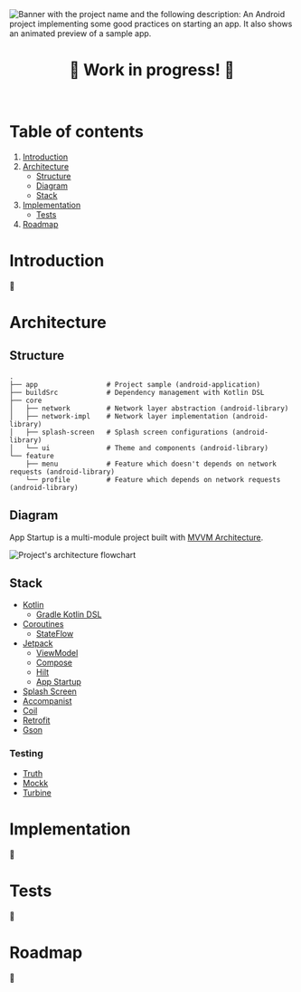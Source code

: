 <img src="https://user-images.githubusercontent.com/35379633/153341610-4ea46111-e1c7-44e1-ab34-c760958fd461.gif" alt="Banner with the project name and the following description: An Android project implementing some good practices on starting an app. It also shows an animated preview of a sample app."/>

</br>

<div align="center">
  
  # :construction: Work in progress! :construction:
  
</div>
  
</br>

# Table of contents
1. [Introduction](#introduction)
2. [Architecture](#architecture)
    - [Structure](#structure)
    - [Diagram](#diagram)
    - [Stack](#stack)
3. [Implementation](#implementation)
    - [Tests](#tests)
4. [Roadmap](#roadmap)

# Introduction
:construction:

# Architecture
## Structure
```
.
├── app                 # Project sample (android-application)
├── buildSrc            # Dependency management with Kotlin DSL
├── core
│   ├── network         # Network layer abstraction (android-library)
│   ├── network-impl    # Network layer implementation (android-library)
│   ├── splash-screen   # Splash screen configurations (android-library)
│   └── ui              # Theme and components (android-library)
└── feature
    ├── menu            # Feature which doesn't depends on network requests (android-library)
    └── profile         # Feature which depends on network requests (android-library)
```

## Diagram
App Startup is a multi-module project built with [MVVM Architecture](https://developer.android.com/jetpack/guide#recommended-app-arch).

<img src="https://user-images.githubusercontent.com/35379633/153996531-d10a5231-d221-47ef-bc00-62eb532d1010.gif" alt="Project's architecture flowchart"/>

## Stack
- [Kotlin](https://developer.android.com/kotlin)
  - [Gradle Kotlin DSL](https://docs.gradle.org/current/userguide/kotlin_dsl.html)
- [Coroutines](https://developer.android.com/kotlin/coroutines)
  - [StateFlow](https://developer.android.com/kotlin/flow/stateflow-and-sharedflow#stateflow)
- [Jetpack](https://developer.android.com/jetpack)
  - [ViewModel](https://developer.android.com/topic/libraries/architecture/viewmodel)
  - [Compose](https://developer.android.com/jetpack/compose)
  - [Hilt](https://developer.android.com/training/dependency-injection/hilt-android)
  - [App Startup](https://developer.android.com/topic/libraries/app-startup)
- [Splash Screen](https://developer.android.com/guide/topics/ui/splash-screen)
- [Accompanist](https://github.com/google/accompanist)
- [Coil](https://github.com/coil-kt/coil)
- [Retrofit](https://github.com/square/retrofit)
- [Gson](https://github.com/google/gson)
### Testing
- [Truth](https://github.com/google/truth)
- [Mockk](https://github.com/mockk/mockk)
- [Turbine](https://github.com/cashapp/turbine)

# Implementation
:construction:

# Tests
:construction:

# Roadmap
:construction:
